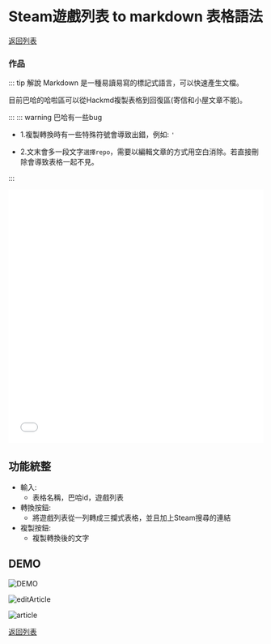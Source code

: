 # Steam遊戲列表 to markdown 表格語法

 [<i class="fa fa-arrow-left"></i>返回列表](./index.md)

<h3>作品</h3>

::: tip 解說 
Markdown 是一種易讀易寫的標記式語言，可以快速產生文檔。

目前巴哈的哈啦區可以從Hackmd複製表格到回復區(寄信和小屋文章不能)。

:::
::: warning 巴哈有一些bug

- 1.複製轉換時有一些特殊符號會導致出錯，例如: `'`

- 2.文末會多一段文字`選擇repo`，需要以編輯文章的方式用空白消除。若直接刪除會導致表格一起不見。

:::


<iframe width="100%" height="500" src="//jsfiddle.net/dpes5407/cba5eu69/160/embedded/result/dark/" allowfullscreen="allowfullscreen" allowpaymentrequest frameborder="0"></iframe>

## 功能統整

- 輸入:
  - 表格名稱，巴哈id，遊戲列表
- 轉換按鈕: 
  - 將遊戲列表從一列轉成三攔式表格，並且加上Steam搜尋的連結
- 複製按鈕: 
  - 複製轉換後的文字

## DEMO

![DEMO](https://drive.google.com/uc?export=download&id=19FSsqNrBGUNZZh21vXkZDa2xASShB4L1)

![editArticle](https://drive.google.com/uc?export=download&id=1xT-PRxE36V769VJOt9D44aWbO3GdTDqL)

![article](https://drive.google.com/uc?export=download&id=19j8XMXcqffbOnL8yDXuWkrruZQj1AIUY)



 [<i class="fa fa-arrow-left"></i>返回列表](./index.md)